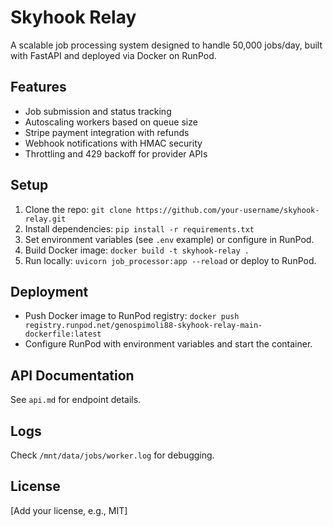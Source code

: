 # Skyhook Relay

A scalable job processing system designed to handle 50,000 jobs/day, built with FastAPI and deployed via Docker on RunPod.

## Features
- Job submission and status tracking
- Autoscaling workers based on queue size
- Stripe payment integration with refunds
- Webhook notifications with HMAC security
- Throttling and 429 backoff for provider APIs

## Setup
1. Clone the repo: `git clone https://github.com/your-username/skyhook-relay.git`
2. Install dependencies: `pip install -r requirements.txt`
3. Set environment variables (see `.env` example) or configure in RunPod.
4. Build Docker image: `docker build -t skyhook-relay .`
5. Run locally: `uvicorn job_processor:app --reload` or deploy to RunPod.

## Deployment
- Push Docker image to RunPod registry: `docker push registry.runpod.net/genospimoli88-skyhook-relay-main-dockerfile:latest`
- Configure RunPod with environment variables and start the container.

## API Documentation
See `api.md` for endpoint details.

## Logs
Check `/mnt/data/jobs/worker.log` for debugging.

## License
[Add your license, e.g., MIT]
